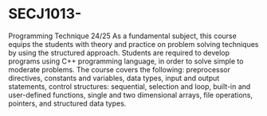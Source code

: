 # SECJ1013-
Programming Technique 24/25
As a fundamental subject, this course equips the students with theory and practice on problem
solving techniques by using the structured approach. Students are required to develop programs
using C++ programming language, in order to solve simple to moderate problems. The course covers
the following: preprocessor directives, constants and variables, data types, input and output
statements, control structures: sequential, selection and loop, built-in and user-defined functions,
single and two dimensional arrays, file operations, pointers, and structured data types.
